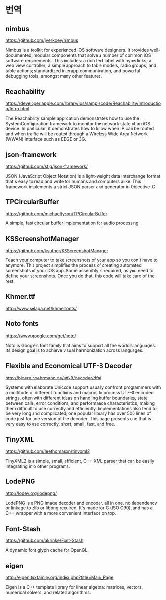 # 번역


## nimbus

https://github.com/jverkoey/nimbus

Nimbus is a toolkit for experienced iOS software designers. It provides well-documented, modular components that solve a number of common iOS software requirements. This includes: a rich text label with hyperlinks; a web view controller; a simple approach to table models, radio groups, and table actions; standardized interapp communication, and powerful debugging tools, amongst many other features.


## Reachability

https://developer.apple.com/library/ios/samplecode/Reachability/Introduction/Intro.html

The Reachability sample application demonstrates how to use the SystemConfiguration framework to monitor the network state of an iOS device. In particular, it demonstrates how to know when IP can be routed and when traffic will be routed through a Wireless Wide Area Network (WWAN) interface such as EDGE or 3G.


## json-framework

https://github.com/stig/json-framework/

JSON (JavaScript Object Notation) is a light-weight data interchange format that's easy to read and write for humans and computers alike. This framework implements a strict JSON parser and generator in Objective-C


## TPCircularBuffer

https://github.com/michaeltyson/TPCircularBuffer

A simple, fast circular buffer implementation for audio processing


## KSScreenshotManager

https://github.com/ksuther/KSScreenshotManager

Teach your computer to take screenshots of your app so you don't have to anymore. This project simplifies the process of creating automated screenshots of your iOS app. Some assembly is required, as you need to define your screenshots. Once you do that, this code will take care of the rest.


## Khmer.ttf

http://www.selapa.net/khmerfonts/


## Noto fonts

https://www.google.com/get/noto/

Noto is Google’s font family that aims to support all the world’s languages. Its design goal is to achieve visual harmonization across languages.


## Flexible and Economical UTF-8 Decoder

http://bjoern.hoehrmann.de/utf-8/decoder/dfa/

Systems with elaborate Unicode support usually confront programmers with a multitude of different functions and macros to process UTF-8 encoded strings, often with different ideas on handling buffer boundaries, state between calls, error conditions, and performance characteristics, making them difficult to use correctly and efficiently. Implementations also tend to be very long and complicated; one popular library has over 500 lines of code just for one version of the decoder. This page presents one that is very easy to use correctly, short, small, fast, and free.


## TinyXML

https://github.com/leethomason/tinyxml2

TinyXML2 is a simple, small, efficient, C++ XML parser that can be easily integrating into other programs.


## LodePNG

http://lodev.org/lodepng/

LodePNG is a PNG image decoder and encoder, all in one, no dependency or linkage to zlib or libpng required.
It's made for C (ISO C90), and has a C++ wrapper with a more convenient interface on top.


## Font-Stash

https://github.com/akrinke/Font-Stash

A dynamic font glyph cache for OpenGL.


## eigen

http://eigen.tuxfamily.org/index.php?title=Main_Page

Eigen is a C++ template library for linear algebra: matrices, vectors, numerical solvers, and related algorithms.